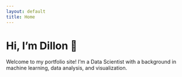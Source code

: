 ```yaml
---
layout: default
title: Home
---
```


<div class="home-overlay">
  <div class="content-box">
    <h1>Hi, I’m Dillon 👋</h1>
    <p>Welcome to my portfolio site! I’m a Data Scientist with a background in machine learning, data analysis, and visualization.</p>
  </div>
</div>
